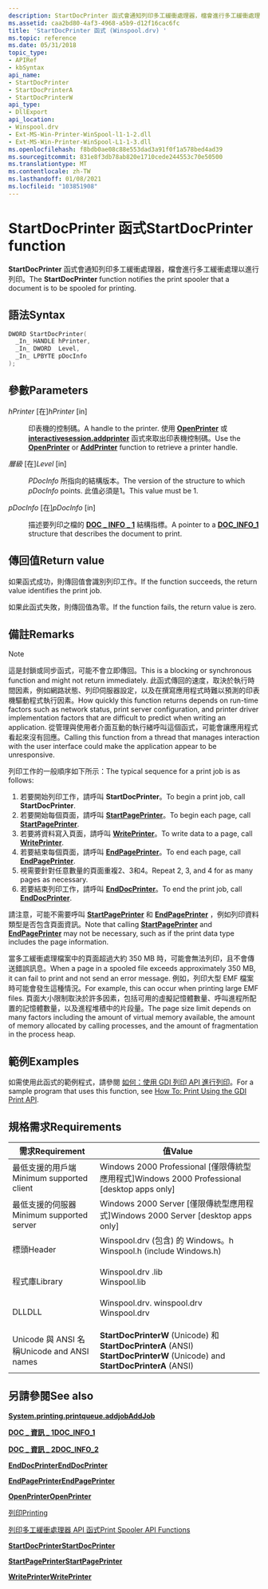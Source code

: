 ```yaml
---
description: StartDocPrinter 函式會通知列印多工緩衝處理器，檔會進行多工緩衝處理以進行列印。
ms.assetid: caa2bd80-4af3-4968-a5b9-d12f16cac6fc
title: 'StartDocPrinter 函式 (Winspool.drv) '
ms.topic: reference
ms.date: 05/31/2018
topic_type:
- APIRef
- kbSyntax
api_name:
- StartDocPrinter
- StartDocPrinterA
- StartDocPrinterW
api_type:
- DllExport
api_location:
- Winspool.drv
- Ext-MS-Win-Printer-WinSpool-l1-1-2.dll
- Ext-MS-Win-Printer-WinSpool-L1-1-3.dll
ms.openlocfilehash: f8bdb0ae08c88e553dad3a91f0f1a578bed4ad39
ms.sourcegitcommit: 831e8f3db78ab820e1710cede244553c70e50500
ms.translationtype: MT
ms.contentlocale: zh-TW
ms.lasthandoff: 01/08/2021
ms.locfileid: "103851908"
---
```

# <a name="startdocprinter-function"></a><span data-ttu-id="3c233-103">StartDocPrinter 函式</span><span class="sxs-lookup"><span data-stu-id="3c233-103">StartDocPrinter function</span></span>

<span data-ttu-id="3c233-104">**StartDocPrinter** 函式會通知列印多工緩衝處理器，檔會進行多工緩衝處理以進行列印。</span><span class="sxs-lookup"><span data-stu-id="3c233-104">The **StartDocPrinter** function notifies the print spooler that a document is to be spooled for printing.</span></span>

## <a name="syntax"></a><span data-ttu-id="3c233-105">語法</span><span class="sxs-lookup"><span data-stu-id="3c233-105">Syntax</span></span>


```C++
DWORD StartDocPrinter(
  _In_ HANDLE hPrinter,
  _In_ DWORD  Level,
  _In_ LPBYTE pDocInfo
);
```



## <a name="parameters"></a><span data-ttu-id="3c233-106">參數</span><span class="sxs-lookup"><span data-stu-id="3c233-106">Parameters</span></span>

<dl> <dt>

<span data-ttu-id="3c233-107">*hPrinter* \[在\]</span><span class="sxs-lookup"><span data-stu-id="3c233-107">*hPrinter* \[in\]</span></span>
</dt> <dd>

<span data-ttu-id="3c233-108">印表機的控制碼。</span><span class="sxs-lookup"><span data-stu-id="3c233-108">A handle to the printer.</span></span> <span data-ttu-id="3c233-109">使用 [**OpenPrinter**](openprinter.md) 或 [**interactivesession.addprinter**](addprinter.md) 函式來取出印表機控制碼。</span><span class="sxs-lookup"><span data-stu-id="3c233-109">Use the [**OpenPrinter**](openprinter.md) or [**AddPrinter**](addprinter.md) function to retrieve a printer handle.</span></span>

</dd> <dt>

<span data-ttu-id="3c233-110">*層級* \[在\]</span><span class="sxs-lookup"><span data-stu-id="3c233-110">*Level* \[in\]</span></span>
</dt> <dd>

<span data-ttu-id="3c233-111">*PDocInfo* 所指向的結構版本。</span><span class="sxs-lookup"><span data-stu-id="3c233-111">The version of the structure to which *pDocInfo* points.</span></span> <span data-ttu-id="3c233-112">此值必須是1。</span><span class="sxs-lookup"><span data-stu-id="3c233-112">This value must be 1.</span></span>

</dd> <dt>

<span data-ttu-id="3c233-113">*pDocInfo* \[在\]</span><span class="sxs-lookup"><span data-stu-id="3c233-113">*pDocInfo* \[in\]</span></span>
</dt> <dd>

<span data-ttu-id="3c233-114">描述要列印之檔的 [**DOC \_ INFO \_ 1**](doc-info-1.md) 結構指標。</span><span class="sxs-lookup"><span data-stu-id="3c233-114">A pointer to a [**DOC\_INFO\_1**](doc-info-1.md) structure that describes the document to print.</span></span>

</dd> </dl>

## <a name="return-value"></a><span data-ttu-id="3c233-115">傳回值</span><span class="sxs-lookup"><span data-stu-id="3c233-115">Return value</span></span>

<span data-ttu-id="3c233-116">如果函式成功，則傳回值會識別列印工作。</span><span class="sxs-lookup"><span data-stu-id="3c233-116">If the function succeeds, the return value identifies the print job.</span></span>

<span data-ttu-id="3c233-117">如果此函式失敗，則傳回值為零。</span><span class="sxs-lookup"><span data-stu-id="3c233-117">If the function fails, the return value is zero.</span></span>

## <a name="remarks"></a><span data-ttu-id="3c233-118">備註</span><span class="sxs-lookup"><span data-stu-id="3c233-118">Remarks</span></span>

> [!Note]  
> <span data-ttu-id="3c233-119">這是封鎖或同步函式，可能不會立即傳回。</span><span class="sxs-lookup"><span data-stu-id="3c233-119">This is a blocking or synchronous function and might not return immediately.</span></span> <span data-ttu-id="3c233-120">此函式傳回的速度，取決於執行時間因素，例如網路狀態、列印伺服器設定，以及在撰寫應用程式時難以預測的印表機驅動程式執行因素。</span><span class="sxs-lookup"><span data-stu-id="3c233-120">How quickly this function returns depends on run-time factors such as network status, print server configuration, and printer driver implementation factors that are difficult to predict when writing an application.</span></span> <span data-ttu-id="3c233-121">從管理與使用者介面互動的執行緒呼叫這個函式，可能會讓應用程式看起來沒有回應。</span><span class="sxs-lookup"><span data-stu-id="3c233-121">Calling this function from a thread that manages interaction with the user interface could make the application appear to be unresponsive.</span></span>

 

<span data-ttu-id="3c233-122">列印工作的一般順序如下所示：</span><span class="sxs-lookup"><span data-stu-id="3c233-122">The typical sequence for a print job is as follows:</span></span>

1.  <span data-ttu-id="3c233-123">若要開始列印工作，請呼叫 **StartDocPrinter**。</span><span class="sxs-lookup"><span data-stu-id="3c233-123">To begin a print job, call **StartDocPrinter**.</span></span>
2.  <span data-ttu-id="3c233-124">若要開始每個頁面，請呼叫 [**StartPagePrinter**](startpageprinter.md)。</span><span class="sxs-lookup"><span data-stu-id="3c233-124">To begin each page, call [**StartPagePrinter**](startpageprinter.md).</span></span>
3.  <span data-ttu-id="3c233-125">若要將資料寫入頁面，請呼叫 [**WritePrinter**](writeprinter.md)。</span><span class="sxs-lookup"><span data-stu-id="3c233-125">To write data to a page, call [**WritePrinter**](writeprinter.md).</span></span>
4.  <span data-ttu-id="3c233-126">若要結束每個頁面，請呼叫 [**EndPagePrinter**](endpageprinter.md)。</span><span class="sxs-lookup"><span data-stu-id="3c233-126">To end each page, call [**EndPagePrinter**](endpageprinter.md).</span></span>
5.  <span data-ttu-id="3c233-127">視需要針對任意數量的頁面重複2、3和4。</span><span class="sxs-lookup"><span data-stu-id="3c233-127">Repeat 2, 3, and 4 for as many pages as necessary.</span></span>
6.  <span data-ttu-id="3c233-128">若要結束列印工作，請呼叫 [**EndDocPrinter**](enddocprinter.md)。</span><span class="sxs-lookup"><span data-stu-id="3c233-128">To end the print job, call [**EndDocPrinter**](enddocprinter.md).</span></span>

<span data-ttu-id="3c233-129">請注意，可能不需要呼叫 [**StartPagePrinter**](startpageprinter.md) 和 [**EndPagePrinter**](endpageprinter.md) ，例如列印資料類型是否包含頁面資訊。</span><span class="sxs-lookup"><span data-stu-id="3c233-129">Note that calling [**StartPagePrinter**](startpageprinter.md) and [**EndPagePrinter**](endpageprinter.md) may not be necessary, such as if the print data type includes the page information.</span></span>

<span data-ttu-id="3c233-130">當多工緩衝處理檔案中的頁面超過大約 350 MB 時，可能會無法列印，且不會傳送錯誤訊息。</span><span class="sxs-lookup"><span data-stu-id="3c233-130">When a page in a spooled file exceeds approximately 350 MB, it can fail to print and not send an error message.</span></span> <span data-ttu-id="3c233-131">例如，列印大型 EMF 檔案時可能會發生這種情況。</span><span class="sxs-lookup"><span data-stu-id="3c233-131">For example, this can occur when printing large EMF files.</span></span> <span data-ttu-id="3c233-132">頁面大小限制取決於許多因素，包括可用的虛擬記憶體數量、呼叫進程所配置的記憶體數量，以及進程堆積中的片段量。</span><span class="sxs-lookup"><span data-stu-id="3c233-132">The page size limit depends on many factors including the amount of virtual memory available, the amount of memory allocated by calling processes, and the amount of fragmentation in the process heap.</span></span>

## <a name="examples"></a><span data-ttu-id="3c233-133">範例</span><span class="sxs-lookup"><span data-stu-id="3c233-133">Examples</span></span>

<span data-ttu-id="3c233-134">如需使用此函式的範例程式，請參閱 [如何：使用 GDI 列印 API 進行列印](how-to--print-using-the-gdi-print-api.md)。</span><span class="sxs-lookup"><span data-stu-id="3c233-134">For a sample program that uses this function, see [How To: Print Using the GDI Print API](how-to--print-using-the-gdi-print-api.md).</span></span>

## <a name="requirements"></a><span data-ttu-id="3c233-135">規格需求</span><span class="sxs-lookup"><span data-stu-id="3c233-135">Requirements</span></span>



| <span data-ttu-id="3c233-136">需求</span><span class="sxs-lookup"><span data-stu-id="3c233-136">Requirement</span></span> | <span data-ttu-id="3c233-137">值</span><span class="sxs-lookup"><span data-stu-id="3c233-137">Value</span></span> |
|-------------------------------------|-----------------------------------------------------------------------------------------------------------|
| <span data-ttu-id="3c233-138">最低支援的用戶端</span><span class="sxs-lookup"><span data-stu-id="3c233-138">Minimum supported client</span></span><br/> | <span data-ttu-id="3c233-139">Windows 2000 Professional \[僅限傳統型應用程式\]</span><span class="sxs-lookup"><span data-stu-id="3c233-139">Windows 2000 Professional \[desktop apps only\]</span></span><br/>                                                |
| <span data-ttu-id="3c233-140">最低支援的伺服器</span><span class="sxs-lookup"><span data-stu-id="3c233-140">Minimum supported server</span></span><br/> | <span data-ttu-id="3c233-141">Windows 2000 Server \[僅限傳統型應用程式\]</span><span class="sxs-lookup"><span data-stu-id="3c233-141">Windows 2000 Server \[desktop apps only\]</span></span><br/>                                                      |
| <span data-ttu-id="3c233-142">標頭</span><span class="sxs-lookup"><span data-stu-id="3c233-142">Header</span></span><br/>                   | <dl> <span data-ttu-id="3c233-143"><dt>Winspool.drv (包含) 的 Windows。h </dt></span><span class="sxs-lookup"><span data-stu-id="3c233-143"><dt>Winspool.h (include Windows.h)</dt></span></span> </dl> |
| <span data-ttu-id="3c233-144">程式庫</span><span class="sxs-lookup"><span data-stu-id="3c233-144">Library</span></span><br/>                  | <dl> <span data-ttu-id="3c233-145"><dt>Winspool.drv .lib</dt></span><span class="sxs-lookup"><span data-stu-id="3c233-145"><dt>Winspool.lib</dt></span></span> </dl>                   |
| <span data-ttu-id="3c233-146">DLL</span><span class="sxs-lookup"><span data-stu-id="3c233-146">DLL</span></span><br/>                      | <dl> <span data-ttu-id="3c233-147"><dt>Winspool.drv. winspool.drv</dt></span><span class="sxs-lookup"><span data-stu-id="3c233-147"><dt>Winspool.drv</dt></span></span> </dl>                   |
| <span data-ttu-id="3c233-148">Unicode 與 ANSI 名稱</span><span class="sxs-lookup"><span data-stu-id="3c233-148">Unicode and ANSI names</span></span><br/>   | <span data-ttu-id="3c233-149">**StartDocPrinterW** (Unicode) 和 **StartDocPrinterA** (ANSI) </span><span class="sxs-lookup"><span data-stu-id="3c233-149">**StartDocPrinterW** (Unicode) and **StartDocPrinterA** (ANSI)</span></span><br/>                                 |



## <a name="see-also"></a><span data-ttu-id="3c233-150">另請參閱</span><span class="sxs-lookup"><span data-stu-id="3c233-150">See also</span></span>

<dl> <dt>

[<span data-ttu-id="3c233-151">**System.printing.printqueue.addjob**</span><span class="sxs-lookup"><span data-stu-id="3c233-151">**AddJob**</span></span>](addjob.md)
</dt> <dt>

[<span data-ttu-id="3c233-152">**DOC \_ 資訊 \_ 1**</span><span class="sxs-lookup"><span data-stu-id="3c233-152">**DOC\_INFO\_1**</span></span>](doc-info-1.md)
</dt> <dt>

[<span data-ttu-id="3c233-153">**DOC \_ 資訊 \_ 2**</span><span class="sxs-lookup"><span data-stu-id="3c233-153">**DOC\_INFO\_2**</span></span>](doc-info-2.md)
</dt> <dt>

[<span data-ttu-id="3c233-154">**EndDocPrinter**</span><span class="sxs-lookup"><span data-stu-id="3c233-154">**EndDocPrinter**</span></span>](enddocprinter.md)
</dt> <dt>

[<span data-ttu-id="3c233-155">**EndPagePrinter**</span><span class="sxs-lookup"><span data-stu-id="3c233-155">**EndPagePrinter**</span></span>](endpageprinter.md)
</dt> <dt>

[<span data-ttu-id="3c233-156">**OpenPrinter**</span><span class="sxs-lookup"><span data-stu-id="3c233-156">**OpenPrinter**</span></span>](openprinter.md)
</dt> <dt>

[<span data-ttu-id="3c233-157">列印</span><span class="sxs-lookup"><span data-stu-id="3c233-157">Printing</span></span>](printdocs-printing.md)
</dt> <dt>

[<span data-ttu-id="3c233-158">列印多工緩衝處理器 API 函式</span><span class="sxs-lookup"><span data-stu-id="3c233-158">Print Spooler API Functions</span></span>](printing-and-print-spooler-functions.md)
</dt> <dt>

[<span data-ttu-id="3c233-159">**StartDocPrinter**</span><span class="sxs-lookup"><span data-stu-id="3c233-159">**StartDocPrinter**</span></span>](startdocprinter.md)
</dt> <dt>

[<span data-ttu-id="3c233-160">**StartPagePrinter**</span><span class="sxs-lookup"><span data-stu-id="3c233-160">**StartPagePrinter**</span></span>](startpageprinter.md)
</dt> <dt>

[<span data-ttu-id="3c233-161">**WritePrinter**</span><span class="sxs-lookup"><span data-stu-id="3c233-161">**WritePrinter**</span></span>](writeprinter.md)
</dt> </dl>

 

 




